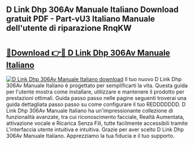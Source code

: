 ## D Link Dhp 306Av Manuale Italiano Download gratuit PDF - Part-vU3 Italiano Manuale dell'utente di riparazione RnqKW

# <h2><a href="http://dfe5txv.blite.top/?on=D+Link+Dhp+306Av+Manuale+Italiano">🔗Download 👉🔴 D Link Dhp 306Av Manuale Italiano</a></h2>

[![D Link Dhp 306Av Manuale Italiano download](https://i.imgur.com/lujVjoI.png)](http://dfe5txv.blite.top/?on=D+Link+Dhp+306Av+Manuale+Italiano)
Il tuo nuovo D Link Dhp 306Av Manuale Italiano è progettato per semplificarti la vita. Questa guida per l'utente mostra come installare, utilizzare e mantenere il prodotto per prestazioni ottimali. Guida passo passo nelle pagine seguenti troverai una guida dettagliata passo passo su come configurare il tuo REDDDDDDD. D Link Dhp 306Av Manuale Italiano ha un'impressionante collezione di funzionalità avanzate, tra cui riconoscimento facciale, Realtà Aumentata, attivazione vocale e Ricarica Senza Fili, tutte facilmente accessibili tramite L'interfaccia utente intuitiva e intuitiva. Grazie per aver scelto D Link Dhp 306Av Manuale Italiano. Apprezziamo la tua fiducia e il tuo supporto.
